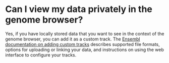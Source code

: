 # Can I view my data privately in the genome browser?
<!-- pombase_categories: Datasets,Genome Browser -->

Yes, if you have locally stored data that you want to see in the context
of the genome browser, you can add it as a custom track. The [Ensembl documentation on adding custom tracks](http://genomebrowser.pombase.org/info/website/upload/index.html) describes
supported file formats, options for uploading or linking your data, and
instructions on using the web interface to configure your tracks.

